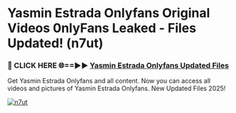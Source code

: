 # Yasmin Estrada Onlyfans Original Videos 0nlyFans Leaked - Files Updated! (n7ut)

<h3>🔴 CLICK HERE 🌐==►► <a href="https://tinyurl.com/ehrbuxhb" rel="nofollow">Yasmin Estrada Onlyfans Updated Files</a></h3>

Get Yasmin Estrada Onlyfans and all content. Now you can access all videos and pictures of Yasmin Estrada Onlyfans. New Updated Files 2025!

[![n7ut](https://i.imgur.com/lVYEuWS.gif)](https://tinyurl.com/ehrbuxhb)
